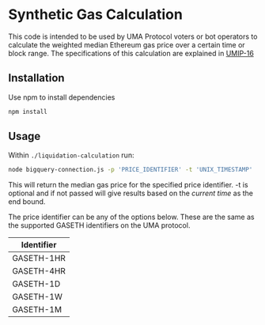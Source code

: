 # Synthetic Gas Calculation

This code is intended to be used by UMA Protocol voters or bot operators to calculate the weighted median Ethereum gas price over a certain time or block range. The specifications of this calculation are explained in [UMIP-16](https://github.com/UMAprotocol/UMIPs/blob/master/UMIPs/umip-16.md)

## Installation

Use npm to install dependencies

```bash
npm install
```

## Usage

Within `./liquidation-calculation` run:

```bash
node bigquery-connection.js -p 'PRICE_IDENTIFIER' -t 'UNIX_TIMESTAMP'
```

This will return the median gas price for the specified price identifier. -t is optional and if not passed will give results based on the *current time* as the end bound.

The price identifier can be any of the options below. These are the same as the supported GASETH identifiers on the UMA protocol.

| Identifier |
|------------|
| GASETH-1HR |
| GASETH-4HR |
| GASETH-1D | 
| GASETH-1W |
| GASETH-1M |


